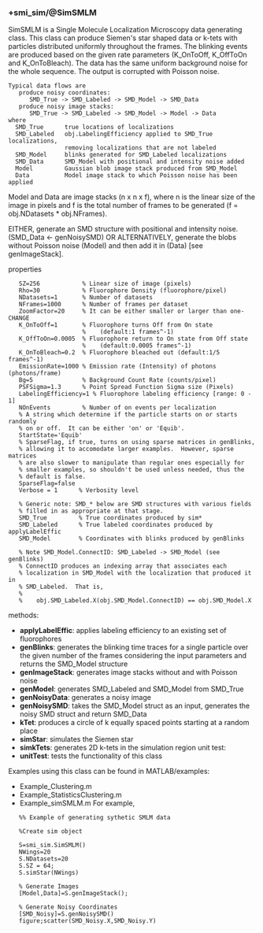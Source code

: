 ### +smi_sim/@SimSMLM
    
SimSMLM is a Single Molecule Localization Microscopy data generating
class. This class can produce Siemen's star shaped data or k-tets
with particles
distributed uniformly throughout the frames. The blinking events are
produced based on the given rate parameters (K_OnToOff, K_OffToOn and
K_OnToBleach). The data has the same uniform background noise for the
whole sequence. The output is corrupted with Poisson noise.
```    
Typical data flows are
   produce noisy coordinates:
      SMD_True -> SMD_Labeled -> SMD_Model -> SMD_Data
   produce noisy image stacks:
      SMD_True -> SMD_Labeled -> SMD_Model -> Model -> Data
where
  SMD_True      true locations of localizations
  SMD_Labeled   obj.LabelingEfficiency applied to SMD_True localizations,
                removing localizations that are not labeled
  SMD_Model     blinks generated for SMD_Labeled localizations
  SMD_Data      SMD_Model with positional and intensity noise added
  Model         Gaussian blob image stack produced from SMD_Model
  Data          Model image stack to which Poisson noise has been applied
```
Model and Data are image stacks (n x n x f), where n is the linear size
of the image in pixels and f is the total number of frames to be
generated (f = obj.NDatasets * obj.NFrames).

EITHER, generate an SMD structure with positional and intensity noise.
(SMD_Data <- genNoisySMD) OR ALTERNATIVELY, generate the blobs without
Poisson noise (Model) and then add it in (Data) [see genImageStack].

properties
```
   SZ=256            % Linear size of image (pixels)
   Rho=30            % Fluorophore Density (fluorophore/pixel)
   NDatasets=1       % Number of datasets
   NFrames=1000      % Number of frames per dataset
   ZoomFactor=20     % It can be either smaller or larger than one- CHANGE
   K_OnToOff=1       % Fluorophore turns Off from On state
                     %    (default:1 frames^-1)
   K_OffToOn=0.0005  % Fluorophore return to On state from Off state
                     %    (default:0.0005 frames^-1)
   K_OnToBleach=0.2  % Fluorophore bleached out (default:1/5 frames^-1)
   EmissionRate=1000 % Emission rate (Intensity) of photons (photons/frame)
   Bg=5              % Background Count Rate (counts/pixel)
   PSFSigma=1.3      % Point Spread Function Sigma size (Pixels)
   LabelingEfficiency=1 % Fluorophore labeling efficiency [range: 0 - 1]
   NOnEvents         % Number of on events per localization
   % A string which determine if the particle starts on or starts randomly
   % on or off.  It can be either 'on' or 'Equib'.
   StartState='Equib'
   % SparseFlag, if true, turns on using sparse matrices in genBlinks,
   % allowing it to accomodate larger examples.  However, sparse matrices
   % are also slower to manipulate than regular ones especially for
   % smaller examples, so shouldn't be used unless needed, thus the
   % default is false.
   SparseFlag=false
   Verbose = 1      % Verbosity level

   % Generic note: SMD_* below are SMD structures with various fields
   % filled in as appropriate at that stage.
   SMD_True         % True coordinates produced by sim*
   SMD_Labeled      % True labeled coordinates produced by applyLabelEffic
   SMD_Model        % Coordinates with blinks produced by genBlinks

   % Note SMD_Model.ConnectID: SMD_Labeled -> SMD_Model (see genBlinks)
   % ConnectID produces an indexing array that associates each
   % localization in SMD_Model with the localization that produced it in
   % SMD_Labeled.  That is,
   %
   %    obj.SMD_Labeled.X(obj.SMD_Model.ConnectID) == obj.SMD_Model.X
```
methods:
- **applyLabelEffic**:
  applies labeling efficiency to an existing set of fluorophores
- **genBlinks**:
  generates the blinking time traces for a single particle over the given
  number of the frames considering the input parameters and returns the
  SMD_Model structure
- **genImageStack**: generates image stacks without and with Poisson noise
- **genModel**: generates SMD_Labeled and SMD_Model from SMD_True
- **genNoisyData**: generates a noisy image
- **genNoisySMD**:
  takes the SMD_Model struct as an input, generates the noisy SMD struct and
  return SMD_Data
- **kTet**:
  produces a circle of k equally spaced points starting at a random place
- **simStar**: simulates the Siemen star
- **simkTets**: generates 2D k-tets in the simulation region
unit test:
- **unitTest**: tests the functionality of this class

Examples using this class can be found in MATLAB/examples:
- Example_Clustering.m
- Example_StatisticsClustering.m
- Example_simSMLM.m
For example,
```
   %% Example of generating sythetic SMLM data

   %Create sim object

   S=smi_sim.SimSMLM()
   NWings=20
   S.NDatasets=20
   S.SZ = 64;
   S.simStar(NWings)

   % Generate Images 
   [Model,Data]=S.genImageStack();

   % Generate Noisy Coordinates
   [SMD_Noisy]=S.genNoisySMD()
   figure;scatter(SMD_Noisy.X,SMD_Noisy.Y)
```
